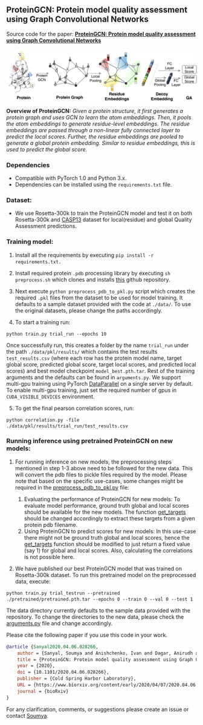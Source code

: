 ## ProteinGCN: Protein model quality assessment using Graph Convolutional Networks
 

Source code for the paper: **[ProteinGCN: Protein model quality assessment using Graph Convolutional Networks](https://www.biorxiv.org/content/10.1101/2020.04.06.028266v1)**

![](./overview.png)

**Overview of ProteinGCN:** *Given a protein structure, it first generates a protein graph and uses GCN to learn the atom embeddings. Then, it pools the atom embeddings to generate residue-level embeddings. The residue embeddings are passed through a non-linear fully connected layer to predict the local scores. Further, the residue embeddings are pooled to generate a global protein embedding. Similar to residue embeddings, this is used to predict the global score.*

### Dependencies

- Compatible with PyTorch 1.0 and Python 3.x.
- Dependencies can be installed using the `requirements.txt` file.

### Dataset:

- We use Rosetta-300k to train the ProteinGCN model and test it on both Rosetta-300k and [CASP13](http://predictioncenter.org/download_area/CASP13/server_predictions/) dataset for local(residue) and global Quality Assessment predictions.

### Training model:

1) Install all the requirements by executing `pip install -r requirements.txt.`

2) Install required protein `.pdb` processing library by executing `sh preprocess.sh` which clones and installs [this](https://github.com/gjoni/mylddt) github repository.

3) Next execute `python preprocess_pdb_to_pkl.py` script which creates the required `.pkl` files from the dataset to be used for model training. It defaults to a sample dataset provided with the code at `./data/`. To use the original datasets, please change the paths accordingly.

4) To start a training run:
  ```shell
  python train.py trial_run --epochs 10
  ```
  Once successfully run, this creates a folder by the name `trial_run` under the path `./data/pkl/results/` which contains the test results `test_results.csv` (where each row has the protein model name, target global score, predicted global score, target local scores, and predicted local scores) and best model checkpoint `model_best.pth.tar`. Rest of the training arguments and the defaults can be found in `arguments.py`. We support multi-gpu training using PyTorch [DataParallel](https://pytorch.org/docs/master/nn.html#dataparallel-layers-multi-gpu-distributed) on a single server by default. To enable multi-gpu training, just set the required number of gpus in `CUDA_VISIBLE_DEVICES` environment.

5) To get the final pearson correlation scores, run:
  ```shell
  python correlation.py -file ./data/pkl/results/trial_run/test_results.csv
  ``` 

### Running inference using pretrained ProteinGCN on new models:

1) For running inference on new models, the preprocessing steps mentioned in step 1-3 above need to be followed for the new data. This will convert the pdb files to pickle files required by the model. Please note that based on the specific use-cases, some changes might be required in the [preprocess_pdb_to_pkl.py](https://github.com/malllabiisc/ProteinGCN/blob/master/preprocess_pdb_to_pkl.py) file:
	1) Evaluating the performance of ProteinGCN for new models: To evaluate model performance, ground truth global and local scores should be available for the new models. The function [get_targets](https://github.com/malllabiisc/ProteinGCN/blob/master/preprocess_pdb_to_pkl.py#L128) should be changed accordingly to extract these targets from a given protein pdb filename.
	2) Using ProteinGCN to predict scores for new models: In this use-case there might not be ground truth global and local scores, hence the [get_targets](https://github.com/malllabiisc/ProteinGCN/blob/master/preprocess_pdb_to_pkl.py#L128) function should be modified to just return a fixed value (say 1) for global and local scores. Also, calculating the correlations is not possible here.

2) We have published our best ProteinGCN model that was trained on Rosetta-300k dataset. To run this pretrained model on the preprocessed data, execute:
  ```shell
  python train.py trial_testrun --pretrained ./pretrained/pretrained.pth.tar --epochs 0 --train 0 --val 0 --test 1
  ```
  The data directory currently defaults to the sample data provided with the repository. To change the directories to the new data, please check the [arguments.py](https://github.com/malllabiisc/ProteinGCN/blob/master/arguments.py) file and change accordingly.

Please cite the following paper if you use this code in your work.
```bibtex
@article {Sanyal2020.04.06.028266,
	author = {Sanyal, Soumya and Anishchenko, Ivan and Dagar, Anirudh and Baker, David and Talukdar, Partha},
	title = {ProteinGCN: Protein model quality assessment using Graph Convolutional Networks},
	year = {2020},
	doi = {10.1101/2020.04.06.028266},
	publisher = {Cold Spring Harbor Laboratory},
	URL = {https://www.biorxiv.org/content/early/2020/04/07/2020.04.06.028266},
	journal = {bioRxiv}
}
```
For any clarification, comments, or suggestions please create an issue or contact [Soumya](https://soumyasanyal.github.io/).
